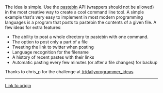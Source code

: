 The idea is simple. Use the [pastebin](http://pastebin.com/login.php?ref=L2FwaQ==) API (wrappers should not be allowed) in the most creative way to create a cool command line tool. A simple example that's very easy to implement in most modern programming languages is a program that posts to pastebin the contents of a given file. A few ideas for extra features:

* The ability to post a whole directory to pastebin with one command.
* The option to post only a part of a file
* Tweeting the link to twitter when posting
* Language recognition for the filename
* A history of recent pastes with their links
* Automatic pasting every few minutes (or after a file changes) for backup

Thanks to chris_p for the challenge at [/r/dailyprogrammer_ideas](/r/dailyprogrammer_ideas)

---

[Link to origin](https://www.reddit.com/r/dailyprogrammer/r59c9)